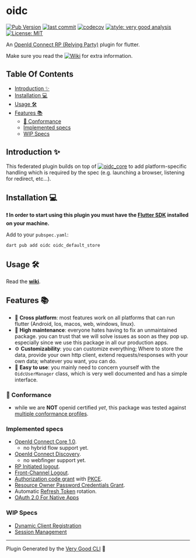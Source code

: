 # oidc <!-- omit from toc -->

[![Pub Version][pub_badge]][pub_link]
[![last commit][github_last_commit_image]][github_link]
[![codecov][coverage_badge]][coverage_link]
[![style: very good analysis][very_good_analysis_badge]][very_good_analysis_link]
[![License: MIT][license_badge]][license_link]


An [OpenId Connect RP (Relying Party)][spec_link] plugin for flutter.

Make sure you read the [![Wiki](https://img.shields.io/badge/wiki-purple)](https://bdaya-dev.github.io/oidc/) for extra information.

## Table Of Contents <!-- omit from toc -->

- [Introduction ✨](#introduction-)
- [Installation 💻](#installation-)
- [Usage 🛠️](#usage-️)
- [Features 📚](#features-)
  - [📜 Conformance](#-conformance)
  - [Implemented specs](#implemented-specs)
  - [WIP Specs](#wip-specs)


## Introduction ✨ 

This federated plugin builds on top of [![oidc_core][oidc_core_image]][oidc_core_link] to add platform-specific handling which is required by the spec (e.g. launching a browser, listening for redirect, etc...).

## Installation 💻

**❗ In order to start using this plugin you must have the [Flutter SDK][flutter_install_link] installed on your machine.**

Add to your `pubspec.yaml`:

```sh
dart pub add oidc oidc_default_store
```

## Usage 🛠️

Read the **[wiki](https://bdaya-dev.github.io/oidc/)**.


## Features 📚

- 🧩 **Cross platform**: most features work on all platforms that can run flutter (Android, Ios, macos, web, windows, linux).
- 🧰 **High maintenance**: everyone hates having to fix an unmaintained package. you can trust that we will solve issues as soon as they pop up. especially since we use this package in all our production apps.
- ⚙️ **Customizability**: you can customize everything; Where to store the data, provide your own http client, extend requests/responses with your own data; whatever you want, you can do.
- 🚀 **Easy to use**: you mainly need to concern yourself with the `OidcUserManager` class, which is very well documented and has a simple interface.

### 📜 Conformance
- while we are **NOT** openid certified *yet*, this package was tested against [multiple conformance profiles](https://github.com/Bdaya-Dev/oidc/issues/11).

### Implemented specs

- [OpenId Connect Core 1.0][oidc_core_spec_link].
    - no hybrid flow support yet.    
- [OpenId Connect Discovery][discovery_spec_link].
    - no webfinger support yet.
- [RP Initiated logout][rp_logout_link].
- [Front-Channel Logout][frontchannel_logout_link].
- [Authorization code grant][auth_code_link] with [PKCE](pkce_link).
- [Resource Owner Password Credentials Grant](https://www.rfc-editor.org/rfc/rfc6749#section-1.3.3).
- Automatic [Refresh Token](https://oauth.net/2/grant-types/refresh-token/) rotation.
- [OAuth 2.0 For Native Apps](https://datatracker.ietf.org/doc/html/rfc8252)
 
### WIP Specs

- [Dynamic Client Registration](https://openid.net/specs/openid-connect-registration-1_0.html)
- [Session Management](https://openid.net/specs/openid-connect-session-1_0.html)


--- 
Plugin Generated by the [Very Good CLI][very_good_cli_link] 🤖

[flutter_install_link]: https://docs.flutter.dev/get-started/install

[github_link]: https://github.com/Bdaya-Dev/oidc
[github_last_commit_image]: https://img.shields.io/github/last-commit/bdaya-dev/oidc/main
[oidc_core_link]: https://pub.dev/packages/oidc_core
[oidc_core_image]: https://img.shields.io/badge/package-oidc__core-0175C2?logo=dart&logoColor=white

[spec_link]: https://openid.net/wg/connect/specifications/
[oidc_core_spec_link]: https://openid.net/specs/openid-connect-core-1_0.html
[auth_code_link]: https://oauth.net/2/grant-types/authorization-code/
[pkce_link]: https://datatracker.ietf.org/doc/html/rfc7636
[discovery_spec_link]: https://openid.net/specs/openid-connect-discovery-1_0.html
[rp_logout_link]: https://openid.net/specs/openid-connect-rpinitiated-1_0.html
[frontchannel_logout_link]: https://openid.net/specs/openid-connect-frontchannel-1_0.html

[coverage_link]: https://codecov.io/github/Bdaya-Dev/oidc
[coverage_badge]: https://codecov.io/github/Bdaya-Dev/oidc/graph/badge.svg?token=HSEDM6I7TH

[pub_badge]: https://img.shields.io/pub/v/oidc
[pub_link]: https://pub.dev/packages/oidc

[license_badge]: https://img.shields.io/badge/license-MIT-blue.svg
[license_link]: https://opensource.org/licenses/MIT

[very_good_analysis_badge]: https://img.shields.io/badge/style-very_good_analysis-B22C89.svg
[very_good_analysis_link]: https://pub.dev/packages/very_good_analysis

[very_good_cli_link]: https://github.com/VeryGoodOpenSource/very_good_cli